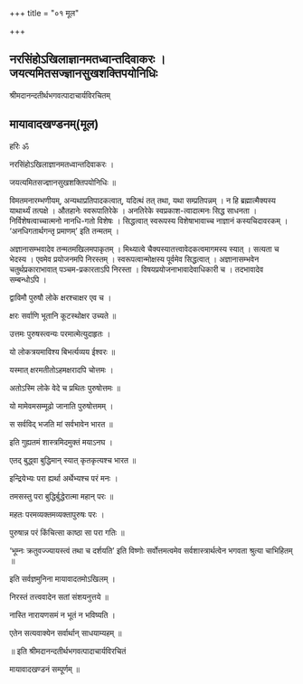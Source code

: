 +++
title = "०१ मूल"

+++


## नरसिंहोऽखिलाज्ञानमतध्वान्तदिवाकरः । जयत्यमितसज्ज्ञानसुखशक्तिपयोनिधिः

श्रीमदानन्दतीर्थभगवत्पादाचार्यविरचितम्

## मायावादखण्डनम्(मूल)

हरिः ॐ

नरसिंहोऽखिलाज्ञानमतध्वान्तदिवाकरः ।

जयत्यमितसज्ज्ञानसुखशक्तिपयोनिधिः ॥

विमतमनारम्भणीयम्, अन्यथाप्रतिपादकत्वात्, यदित्थं तत् तथा, यथा सम्प्रतिपन्नम् । न हि ब्रह्मात्मैक्यस्य याथार्थ्यं तत्पक्षे । औतहानेः स्वरूपातिरेके । अनतिरेके स्वप्रकाश-त्वादात्मनः सिद्ध साधनता । निर्विशेषत्वाच्चात्मनो नानधि-गतो विशेषः । सिद्धत्वात् स्वरूपस्य विशेषाभावाच्च नाज्ञानं कस्यचिदावरकम् । ‘अनधिगतार्थगन्तृ प्रमाणम्’ इति तन्मतम् ।

अज्ञानासम्भवादेव तन्मतमखिलमपाकृतम् । मिथ्यात्वे चैक्यस्यातत्त्वावेदकत्वमागमस्य स्यात् । सत्यता च भेदस्य । एवमेव प्रयोजनमपि निरस्तम् । स्वरूपत्वान्मोक्षस्य पूर्वमेव सिद्धत्वात् । अज्ञानासम्भवेन चतुर्थप्रकाराभावात् पञ्चम-प्रकारताऽपि निरस्ता । विषयप्रयोजनाभावादेवाधिकारी च । तदभावादेव सम्बन्धोऽपि ।

द्वाविमौ पुरुषौ लोके क्षरश्चाक्षर एव च ।

क्षरः सर्वाणि भूतानि कूटस्थोक्षर उच्यते ॥

उत्तमः पुरुषस्त्वन्यः परमात्मेत्युदाहृतः ।

यो लोकत्रयमाविश्य बिभर्त्यव्यय ईश्वरः ॥

यस्मात् क्षरमतीतोऽहमक्षरादपि चोत्तमः ।

अतोऽस्मि लोके वेदे च प्रथितः पुरुषोत्तमः ॥

यो मामेवमसम्मूढो जानाति पुरुषोत्तमम् ।

स सर्वविद् भजति मां सर्वभावेन भारत ॥

इति गुह्यतमं शास्त्रमिदमुक्तं मयाऽनघ ।

एतद् बुद्ध्वा बुद्धिमान् स्यात् कृतकृत्यश्च भारत ॥

इन्द्रियेभ्यः परा ह्यर्था अर्थेभ्यश्च परं मनः ।

तमसस्तु परा बुद्धिर्बुद्धेरात्मा महान् परः ॥

महतः परमव्यक्तमव्यक्तापुरुषः परः ।

पुरुषान्न परं किंचित्सा काष्ठा सा परा गतिः ॥

‘भूम्नः क्रतुवज्ज्यायस्त्वं तथा च दर्शयति’ इति विष्णोः सर्वोत्तमत्वमेव सर्वशास्त्रार्थत्वेन भगवता श्रुत्या चाभिहितम् ॥

इति सर्वज्ञमुनिना मायावादतमोऽखिलम् ।

निरस्तं तत्त्ववादेन सतां संशयनुत्तये ॥

नास्ति नारायणसमं न भूतं न भविष्यति ।

एतेन सत्यवाक्येन सर्वार्थान् साधयाम्यहम् ॥

॥ इति श्रीमदानन्दतीर्थभगवत्पादाचार्यविरचितं

मायावादखण्डनं सम्पूर्णम् ॥

